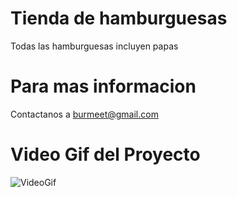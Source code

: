 # Tienda de hamburguesas

Todas las hamburguesas incluyen papas

# Para mas informacion

Contactanos a burmeet@gmail.com

# Video Gif del Proyecto

![VideoGif](public/video/gif-video.gif)